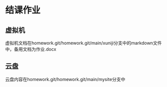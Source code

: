 # 结课作业

## 虚拟机
虚拟机文档在homework.git/homework.git/main/xuniji分支中的markdown文件中，备用文档为作业.docx

## 云盘
云盘内容在homework.git/homework.git/main/mysite分支中


